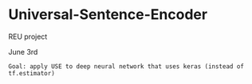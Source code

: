 # Universal-Sentence-Encoder
REU project

June 3rd

    Goal: apply USE to deep neural network that uses keras (instead of tf.estimator)

